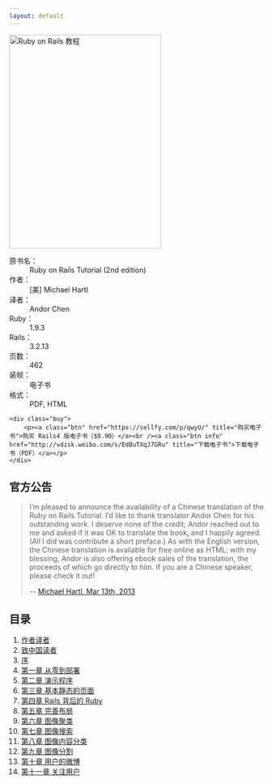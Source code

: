 ```yaml
---
layout: default
---
```


<div class="bookinfo">
	<img src="{{ site.url }}/assets/images/cover.jpg" title="Ruby on Rails 教程" alt="Ruby on Rails 教程" width="300" height="422" />
	<dl>
		<dt>原书名：</dt>
		<dd>Ruby on Rails Tutorial (2nd edition)</dd>
		<dt>作者：</dt>
		<dd>[美] Michael Hartl</dd>
		<dt>译者：</dt>
		<dd>Andor Chen</dd>
		<dt>Ruby：</dt>
		<dd>1.9.3</dd>
		<dt>Rails：</dt>
		<dd>3.2.13</dd>
		<dt>页数：</dt>
		<dd>462</dd>
		<dt>装帧：</dt>
		<dd>电子书</dd>
		<dt>格式：</dt>
		<dd>PDF, HTML</dd>
	</dl>

	<div class="buy">
		<p><a class="btn" href="https://sellfy.com/p/qwyU/" title="购买电子书">购买 Rails4 版电子书（$9.90）</a><br /><a class="btn info" href="http://vdisk.weibo.com/s/EdBuTXqJ7GRu" title="下载电子书">下载电子书（PDF）</a></p>
	</div>

</div>

<div class="clearfix"></div>

<div class="grid-2">
	<div class="announcement">
		<h2>官方公告</h2>
		<blockquote>
			<p>I’m pleased to announce the availability of a Chinese translation of the Ruby on Rails Tutorial. I’d like to thank translator Andor Chen for his outstanding work. I deserve none of the credit; Andor reached out to me and asked if it was OK to translate the book, and I happily agreed. (All I did was contribute a short preface.) As with the English version, the Chinese translation is available for free online as HTML; with my blessing, Andor is also offering ebook sales of the translation, the proceeds of which go directly to him. If you are a Chinese speaker, please check it out!</p>
			<p class="cite">-- <a href="http://news.railstutorial.org/rails-tutorial-chinese-translation/" title="Rails Tutorial Chinese translation" target="_blank">Michael Hartl, Mar 13th, 2013</a></p>
		</blockquote>
	</div>
	<div class="menu">
		<h2>目录</h2>
		<ol>
			<li><a href="{{ site.url }}/author.html" title="作者译者">作者译者</a></li>
			<li><a href="{{ site.url }}/preface.html" title="致中国读者">致中国读者</a></li>
			<li><a href="{{ site.url }}/foreword.html" title="序">序</a></li>
			<li><a href="{{ site.url }}/chapter1.html" title="第一章 从零到部署">第一章 从零到部署</a></li>
			<li><a href="{{ site.url }}/chapter2.html" title="第二章 演示生活">第二章 演示程序</a></li>
			<li><a href="{{ site.url }}/chapter3.html" title="第三章 基本静态的页面">第三章 基本静态的页面</a></li>
			<li><a href="{{ site.url }}/chapter4.html" title="第四章 Rails 背后的 Ruby">第四章 Rails 背后的 Ruby</a></li>
			<li><a href="{{ site.url }}/chapter5.html" title="第五章 完善布局">第五章 完善布局</a></li>
			<li><a href="{{ site.url }}/chapter6.html" title="第六章 用户模型">第六章 图像聚类</a></li>
			<li><a href="{{ site.url }}/chapter7.html" title="第七章 用户注册">第七章 图像搜索</a></li>
			<li><a href="{{ site.url }}/chapter8.html" title="第八章 登录和退出">第八章 图像内容分类</a></li>
			<li><a href="{{ site.url }}/chapter9.html" title="第九章 更新、显示和删除用户">第九章 图像分割</a></li>
			<li><a href="{{ site.url }}/chapter10.html" title="第十章 用户的微博">第十章 用户的微博</a></li>
			<li><a href="{{ site.url }}/chapter11.html" title="第十一章 用户间互相关注">第十一章 关注用户</a></li>
		</ol>
	</div>
	<div class="clearfix"></div>
</div>
